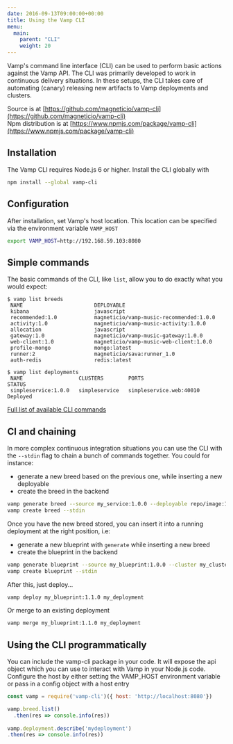 ```yaml
---
date: 2016-09-13T09:00:00+00:00
title: Using the Vamp CLI
menu:
  main:
    parent: "CLI"
    weight: 20
---
```


Vamp's command line interface (CLI) can be used to perform basic actions against the Vamp API. The CLI was
primarily developed to work in continuous delivery situations. In these setups, the CLI takes care of automating (canary) 
releasing new artifacts to Vamp deployments and clusters.   
  
Source is at [https://github.com/magneticio/vamp-cli](https://github.com/magneticio/vamp-cli)  
Npm distribution is at [https://www.npmjs.com/package/vamp-cli](https://www.npmjs.com/package/vamp-cli)

## Installation

The Vamp CLI requires Node.js 6 or higher. Install the CLI globally with

```bash
npm install --global vamp-cli
```

## Configuration

After installation, set Vamp's host location. This location can be specified via the environment variable `VAMP_HOST`

```bash
export VAMP_HOST=http://192.168.59.103:8080
```

## Simple commands

The basic commands of the CLI, like `list`, allow you to do exactly what you would expect:

```
$ vamp list breeds
 NAME                       DEPLOYABLE                              
 kibana                     javascript                              
 recommended:1.0            magneticio/vamp-music-recommended:1.0.0 
 activity:1.0               magneticio/vamp-music-activity:1.0.0    
 allocation                 javascript                              
 gateway:1.0                magneticio/vamp-music-gateway:1.0.0     
 web-client:1.0             magneticio/vamp-music-web-client:1.0.0  
 profile-mongo              mongo:latest                            
 runner:2                   magneticio/sava:runner_1.0              
 auth-redis                 redis:latest                     
```

```
$ vamp list deployments
 NAME                  CLUSTERS        PORTS                     STATUS 
 simpleservice:1.0.0   simpleservice   simpleservice.web:40010   Deployed 
```

[Full list of available CLI commands](/documentation/cli/cli-reference/)

## CI and chaining

In more complex continuous integration situations you can use the CLI with the `--stdin` flag to chain a bunch of commands together. You could for instance:

* generate a new breed based on the previous one, while inserting a new deployable
* create the breed in the backend

```bash
vamp generate breed --source my_service:1.0.0 --deployable repo/image:1.1.0 --target my_service:1.1.0 | \ 
vamp create breed --stdin
```

Once you have the new breed stored, you can insert it into a running deployment at the right position, i.e:

* generate a new blueprint with `generate` while inserting a new breed
* create the blueprint in the backend

```bash
vamp generate blueprint --source my_blueprint:1.0.0 --cluster my_cluster --breed my_service:1.1.0 --target my_blueprint:1.1.0 | \
vamp create blueprint --stdin
```

After this, just deploy...

```bash
vamp deploy my_blueprint:1.1.0 my_deployment
```

Or merge to an existing deployment

```bash
vamp merge my_blueprint:1.1.0 my_deployment
```

## Using the CLI programmatically

You can include the vamp-cli package in your code. It will expose the api object which you can use to interact with Vamp in your Node.js code.
Configure the host by either setting the VAMP_HOST environment variable or pass in a config object with a host entry


```javascript
const vamp = require('vamp-cli')({ host: 'http://localhost:8080'})

vamp.breed.list()
  .then(res => console.info(res))
  
vamp.deployment.describe('mydeployment')
.then(res => console.info(res))
```
